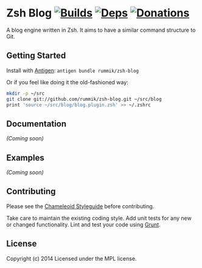 Zsh Blog [![Builds][]][travis] [![Deps][]][gemnasium] [![Donations][]][gittip]
========
A blog engine written in Zsh.  It aims to have a similar command structure to Git.

[Builds]: http://img.shields.io/travis-ci/rummik/zsh-blog.png "Build Status"
[travis]: https://travis-ci.org/rummik/zsh-blog
[Deps]: https://gemnasium.com/rummik/zsh-blog.png "Dependency Status"
[gemnasium]: https://gemnasium.com/rummik/zsh-blog
[Donations]: http://img.shields.io/gittip/rummik.png
[gittip]: https://www.gittip.com/rummik/


## Getting Started
Install with [Antigen][]: `antigen bundle rummik/zsh-blog`

Or if you feel like doing it the old-fashioned way:
```sh
mkdir -p ~/src
git clone git://github.com/rummik/zsh-blog.git ~/src/blog
print 'source ~/src/blog/blog.plugin.zsh' >> ~/.zshrc
```

[Antigen]: https://github.com/zsh-users/antigen


## Documentation
_(Coming soon)_


## Examples
_(Coming soon)_


## Contributing
Please see the [Chameleoid Styleguide][] before contributing.

Take care to maintain the existing coding style.  Add unit tests for any new or
changed functionality.  Lint and test your code using [Grunt][].

[Chameleoid Styleguide]: https://github.com/chameleoid/style
[Grunt]: http://gruntjs.com/


## License
Copyright (c) 2014
Licensed under the MPL license.
